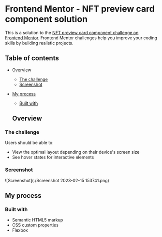 # Frontend Mentor - NFT preview card component solution

This is a solution to the [NFT preview card component challenge on Frontend Mentor](https://www.frontendmentor.io/challenges/nft-preview-card-component-SbdUL_w0U). Frontend Mentor challenges help you improve your coding skills by building realistic projects. 

## Table of contents

- [Overview](#overview)
  - [The challenge](#the-challenge)
  - [Screenshot](#screenshot)
- [My process](#my-process)
  - [Built with](#built-with)

  ## Overview

### The challenge

Users should be able to:

- View the optimal layout depending on their device's screen size
- See hover states for interactive elements

### Screenshot

![Screenshot](./Screenshot 2023-02-15 153741.png)

## My process

### Built with

- Semantic HTML5 markup
- CSS custom properties
- Flexbox

